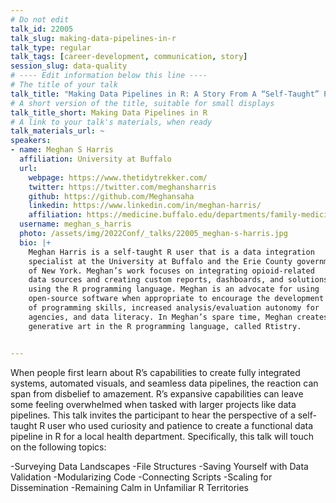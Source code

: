 ```yaml
---
# Do not edit
talk_id: 22005
talk_slug: making-data-pipelines-in-r
talk_type: regular
talk_tags: [career-development, communication, story]
session_slug: data-quality
# ---- Edit information below this line ----
# The title of your talk
talk_title: "Making Data Pipelines in R: A Story From A “Self-Taught” Perspective"
# A short version of the title, suitable for small displays
talk_title_short: Making Data Pipelines in R
# A link to your talk's materials, when ready
talk_materials_url: ~
speakers:
- name: Meghan S Harris
  affiliation: University at Buffalo
  url:
    webpage: https://www.thetidytrekker.com/
    twitter: https://twitter.com/meghansharris
    github: https://github.com/Meghansaha
    linkedin: https://www.linkedin.com/in/meghan-harris/
    affiliation: https://medicine.buffalo.edu/departments/family-medicine/research.html
  username: meghan_s_harris
  photo: /assets/img/2022Conf/_talks/22005_meghan-s-harris.jpg
  bio: |+
    Meghan Harris is a self-taught R user that is a data integration
    specialist at the University at Buffalo and the Erie County government
    of New York. Meghan’s work focuses on integrating opioid-related
    data sources and creating custom reports, dashboards, and solutions
    using the R programming language. Meghan is an advocate for using
    open-source software when appropriate to encourage the development
    of programming skills, increased analysis/evaluation autonomy for
    agencies, and data literacy. In Meghan’s spare time, Meghan creates
    generative art in the R programming language, called Rtistry.


---
```


<!-- ABSTRACT ----
Please write abstract below. You may use simple markdown (links, code style, bold, italics)
-->

When people first learn about R’s capabilities to create fully integrated
systems, automated visuals, and seamless data pipelines, the reaction can span
from disbelief to amazement. R’s expansive capabilities can leave some feeling
overwhelmed when tasked with larger projects like data pipelines. This talk
invites the participant to hear the perspective of a self-taught R user who used
curiosity and patience to create a functional data pipeline in R for a local
health department. Specifically, this talk will touch on the following topics:

-Surveying Data Landscapes -File Structures -Saving Yourself with Data
Validation -Modularizing Code -Connecting Scripts -Scaling for Dissemination
-Remaining Calm in Unfamiliar R Territories
